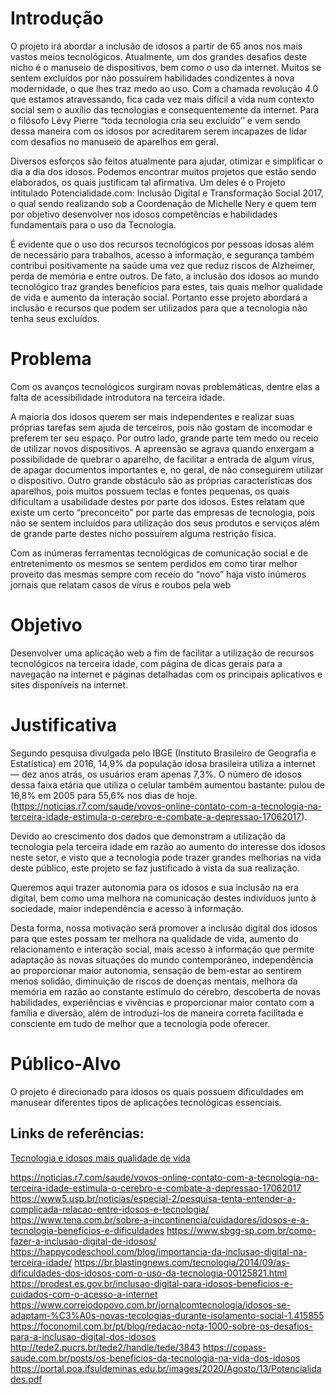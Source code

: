 # Introdução

O projeto irá abordar a inclusão de idosos a partir de 65 anos nos mais vastos meios tecnológicos. Atualmente, um dos grandes desafios deste nicho é o manuseio de dispositivos, bem como o uso da internet. Muitos se sentem excluídos  por não possuírem habilidades condizentes à nova modernidade, o que lhes traz medo ao uso. Com a chamada revolução 4.0 que estamos atravessando, fica cada vez mais difícil a vida num contexto social sem o auxílio das tecnologias e consequentemente da internet. Para o  filósofo Lévy Pierre  “toda tecnologia cria seu excluído’’ e vem sendo dessa maneira com os idosos por acreditarem serem incapazes  de lidar com desafios no manuseio de aparelhos em geral.

Diversos esforços são feitos atualmente para ajudar, otimizar e simplificar o dia a dia dos idosos. Podemos encontrar muitos projetos que estão sendo elaborados, os quais justificam tal afirmativa. Um deles é o Projeto intitulado Potencialidade.com: Inclusão Digital e Transformação Social 2017, o qual sendo realizando sob a Coordenação de Michelle Nery e quem tem por objetivo desenvolver nos idosos competências e habilidades fundamentais para o uso da Tecnologia.

É evidente que o uso dos recursos tecnológicos por pessoas idosas além de necessário para trabalhos, acesso à informação, e segurança também contribui positivamente na saúde uma vez que reduz riscos de Alzheimer, perda de memória e entre outros. De fato, a inclusão dos idosos ao mundo tecnológico traz grandes benefícios para estes, tais quais melhor qualidade de vida e aumento da interação social. Portanto esse projeto abordará a inclusão e recursos que podem ser utilizados para que a tecnologia não tenha seus excluídos.

# Problema
Com os avanços tecnológicos surgiram novas problemáticas, dentre elas a falta de acessibilidade introdutora na terceira idade.

A maioria dos idosos querem ser mais independentes e realizar suas próprias tarefas sem ajuda de terceiros, pois não gostam de incomodar e preferem ter seu espaço. Por outro lado, grande parte tem medo ou receio de utilizar novos dispositivos. A apreensão se agrava quando enxergam a possibilidade de quebrar o aparelho, de facilitar a entrada de algum vírus, de apagar documentos importantes e, no geral, de não conseguirem utilizar o dispositivo. Outro grande obstáculo são as próprias características dos aparelhos, pois muitos possuem teclas e fontes pequenas, os quais dificultam a usabilidade destes por parte dos idosos. Estes relatam que existe um certo “preconceito” por parte das empresas de tecnologia, pois não se sentem incluídos para utilização dos seus produtos e serviços além de grande parte destes nicho possuírem alguma restrição física.

Com as inúmeras ferramentas tecnológicas de comunicação social e de entretenimento os mesmos se sentem perdidos em como tirar melhor proveito das mesmas  sempre com receio do “novo” haja visto inúmeros jornais que relatam casos de vírus e roubos pela web

# Objetivo

Desenvolver uma aplicação web a fim  de facilitar a utilização de recursos tecnológicos na terceira idade, com página de dicas gerais para a navegação na internet e páginas detalhadas com os principais aplicativos e sites disponíveis na internet.

# Justificativa

Segundo pesquisa divulgada pelo IBGE (Instituto Brasileiro de Geografia e Estatística) em 2016, 14,9% da população idosa brasileira utiliza a internet — dez anos atrás, os usuários eram apenas 7,3%. O número de idosos dessa faixa etária que utiliza o celular também aumentou bastante: pulou de 16,8% em 2005 para 55,6% nos dias de hoje. (https://noticias.r7.com/saude/vovos-online-contato-com-a-tecnologia-na-terceira-idade-estimula-o-cerebro-e-combate-a-depressao-17062017).

Devido ao crescimento dos dados que demonstram a utilização da tecnologia pela terceira idade em razão ao aumento do interesse dos idosos neste setor, e visto que a tecnologia pode trazer grandes melhorias na vida deste público, este projeto se faz justificado à vista da sua realização. 

Queremos aqui trazer autonomia para os idosos e sua inclusão na era digital, bem como uma melhora na comunicação destes indivíduos junto à sociedade, maior independência e acesso à informação.

Desta forma, nossa  motivação será promover a inclusão digital dos idosos para que estes possam ter melhora na qualidade de vida, aumento do relacionamento e interação social, mais acesso à informação que permite adaptação às novas situações do mundo contemporâneo, independência ao proporcionar maior autonomia, sensação de bem-estar ao sentirem menos solidão, diminuição de riscos de doenças mentais, melhora da memória em razão ao constante estímulo do cérebro, descoberta de novas habilidades, experiências e vivências e proporcionar maior contato com a família e diversão, além de introduzi-los de maneira correta facilitada e consciente  em tudo de melhor que a tecnologia pode oferecer.

# Público-Alvo

O projeto é direcionado para idosos os quais possuem dificuldades em manusear diferentes tipos de aplicações tecnológicas essenciais.


## Links de referências:

[Tecnologia e idosos mais qualidade de vida](https://aeraparelhosauditivos.com.br/tecnologia-e-idosos-mais-qualidade-de-vida-na-terceira-idade/
)

https://noticias.r7.com/saude/vovos-online-contato-com-a-tecnologia-na-terceira-idade-estimula-o-cerebro-e-combate-a-depressao-17062017
https://www5.usp.br/noticias/especial-2/pesquisa-tenta-entender-a-complicada-relacao-entre-idosos-e-tecnologia/
https://www.tena.com.br/sobre-a-incontinencia/cuidadores/idosos-e-a-tecnologia-beneficios-e-dificuldades
https://www.sbgg-sp.com.br/como-fazer-a-inclusao-digital-de-idosos/
https://happycodeschool.com/blog/importancia-da-inclusao-digital-na-terceira-idade/ 
https://br.blastingnews.com/tecnologia/2014/09/as-dificuldades-dos-idosos-com-o-uso-da-tecnologia-00125821.html
https://prodest.es.gov.br/inclusao-digital-para-idosos-beneficios-e-cuidados-com-o-acesso-a-internet
https://www.correiodopovo.com.br/jornalcomtecnologia/idosos-se-adaptam-%C3%A0s-novas-tecologias-durante-isolamento-social-1.415855
https://foconomil.com.br/pt/blog/redacao-nota-1000-sobre-os-desafios-para-a-inclusao-digital-dos-idosos
http://tede2.pucrs.br/tede2/handle/tede/3843
https://copass-saude.com.br/posts/os-beneficios-da-tecnologia-na-vida-dos-idosos
https://portal.poa.ifsuldeminas.edu.br/images/2020/Agosto/13/Potencialidades.pdf

